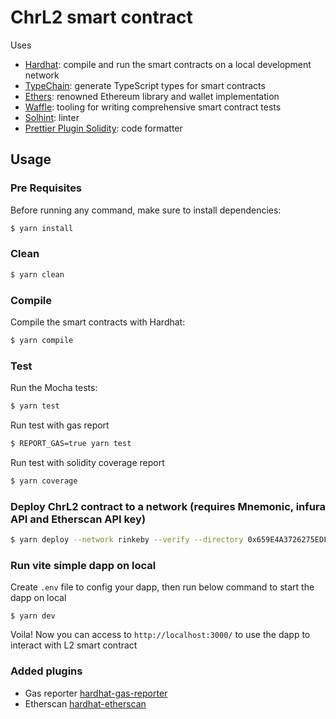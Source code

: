# ChrL2 smart contract

Uses

- [Hardhat](https://github.com/nomiclabs/hardhat): compile and run the smart contracts on a local development network
- [TypeChain](https://github.com/ethereum-ts/TypeChain): generate TypeScript types for smart contracts
- [Ethers](https://github.com/ethers-io/ethers.js/): renowned Ethereum library and wallet implementation
- [Waffle](https://github.com/EthWorks/Waffle): tooling for writing comprehensive smart contract tests
- [Solhint](https://github.com/protofire/solhint): linter
- [Prettier Plugin Solidity](https://github.com/prettier-solidity/prettier-plugin-solidity): code formatter

## Usage

### Pre Requisites

Before running any command, make sure to install dependencies:

```sh
$ yarn install
```


### Clean

```sh
$ yarn clean
```

### Compile

Compile the smart contracts with Hardhat:

```sh
$ yarn compile
```

### Test

Run the Mocha tests:

```sh
$ yarn test
```

Run test with gas report

```sh
$ REPORT_GAS=true yarn test
```

Run test with solidity coverage report

```sh
$ yarn coverage
```

### Deploy ChrL2 contract to a network (requires Mnemonic, infura API and Etherscan API key)

```sh
$ yarn deploy --network rinkeby --verify --directory 0x659E4A3726275EDFD125F52338ECE0D54D15BD99,0x1A642F0E3C3AF545E7ACBD38B07251B3990914F1,0x75E20828B343D1FE37FAE469AB698E19C17F20B5 --app 0x659E4A3726275EDFD125F52338ECE0D54D15BD99,0x1A642F0E3C3AF545E7ACBD38B07251B3990914F1,0x75E20828B343D1FE37FAE469AB698E19C17F20B5
```

### Run vite simple dapp on local

Create `.env` file to config your dapp, then run below command to start the dapp on local

```
$ yarn dev
```

Voila! Now you can access to `http://localhost:3000/` to use the dapp to interact with L2 smart contract

### Added plugins

- Gas reporter [hardhat-gas-reporter](https://hardhat.org/plugins/hardhat-gas-reporter.html)
- Etherscan [hardhat-etherscan](https://hardhat.org/plugins/nomiclabs-hardhat-etherscan.html)
